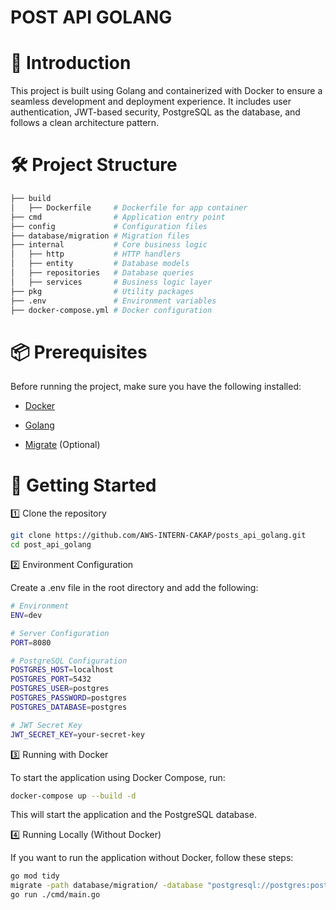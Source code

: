 # POST API GOLANG

# 📌 Introduction

This project is built using Golang and containerized with Docker to ensure a seamless development and deployment experience. It includes user authentication, JWT-based security, PostgreSQL as the database, and follows a clean architecture pattern.

# 🛠️ Project Structure

```bash
├── build
│   ├── Dockerfile     # Dockerfile for app container
├── cmd                # Application entry point
├── config             # Configuration files
├── database/migration # Migration files
├── internal           # Core business logic
│   ├── http           # HTTP handlers
│   ├── entity         # Database models
│   ├── repositories   # Database queries
│   ├── services       # Business logic layer
├── pkg                # Utility packages
├── .env               # Environment variables
├── docker-compose.yml # Docker configuration
```

# 📦 Prerequisites

Before running the project, make sure you have the following installed:

- [Docker](https://www.docker.com/)

- [Golang](https://go.dev/doc/install)

- [Migrate](https://github.com/golang-migrate/migrate) (Optional)

# 🚀 Getting Started

1️⃣ Clone the repository

```bash
git clone https://github.com/AWS-INTERN-CAKAP/posts_api_golang.git
cd post_api_golang
```

2️⃣ Environment Configuration

Create a .env file in the root directory and add the following:

```bash
# Environment
ENV=dev

# Server Configuration
PORT=8080

# PostgreSQL Configuration
POSTGRES_HOST=localhost
POSTGRES_PORT=5432
POSTGRES_USER=postgres
POSTGRES_PASSWORD=postgres
POSTGRES_DATABASE=postgres

# JWT Secret Key
JWT_SECRET_KEY=your-secret-key
```

3️⃣ Running with Docker

To start the application using Docker Compose, run:

```bash
docker-compose up --build -d
```
This will start the application and the PostgreSQL database.

4️⃣ Running Locally (Without Docker)

If you want to run the application without Docker, follow these steps:

```bash
go mod tidy
migrate -path database/migration/ -database "postgresql://postgres:postgres@localhost:5432/postgres?sslmode=disable" -verbose up
go run ./cmd/main.go
```





